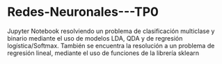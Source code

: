 # Redes-Neuronales---TP0

Jupyter Notebook resolviendo un problema de clasificación multiclase y binario mediante el uso de modelos LDA, QDA y de regresión logística/Softmax.
También se encuentra la resolución a un problema de regresión lineal, mediante el uso de funciones de la librería sklearn
